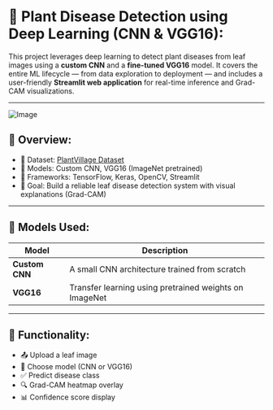 # 🌿 Plant Disease Detection using Deep Learning (CNN & VGG16):

This project leverages deep learning to detect plant diseases from leaf images using a **custom CNN** and a **fine-tuned VGG16** model. It covers the entire ML lifecycle — from data exploration to deployment — and includes a user-friendly **Streamlit web application** for real-time inference and Grad-CAM visualizations.

---
![Image](https://github.com/user-attachments/assets/df2c7409-1ab6-411b-80ce-ba89c68fe771)



## 📌 Overview:

- 📁 Dataset: [PlantVillage Dataset](https://www.kaggle.com/datasets/emmarex/plantdisease)  
- 🧠 Models: Custom CNN, VGG16 (ImageNet pretrained)  
- 🧪 Frameworks: TensorFlow, Keras, OpenCV, Streamlit  
- 🎯 Goal: Build a reliable leaf disease detection system with visual explanations (Grad-CAM)

---

## 🧠 Models Used:

| Model        | Description                                         |
|--------------|-----------------------------------------------------|
| **Custom CNN** | A small CNN architecture trained from scratch       |
| **VGG16**     | Transfer learning using pretrained weights on ImageNet |

---

## 📌 Functionality:

- 📤 Upload a leaf image
- 🧠 Choose model (CNN or VGG16)
- ✅ Predict disease class
- 🔍 Grad-CAM heatmap overlay
- 📊 Confidence score display
